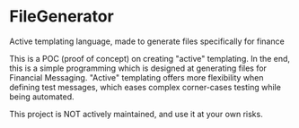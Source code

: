 # FileGenerator
Active templating language, made to generate files specifically for finance

This is a POC (proof of concept) on creating "active" templating. In the end, this is a simple programming which is designed at generating files for Financial Messaging.
"Active" templating offers more flexibility when defining test messages, which eases complex corner-cases testing while being automated.

This project is NOT actively maintained, and use it at your own risks.
